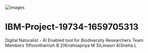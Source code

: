 ![images](https://user-images.githubusercontent.com/114243712/202092269-e5437102-cc22-4a88-8074-970790c089bf.jpg)
# IBM-Project-19734-1659705313
Digital Naturalist - AI Enabled tool for Biodiversity Researchers
Team Members 
1)Poonthamizh B
2)Krishnapriya M
3)Limasri 
4)Sneha L
